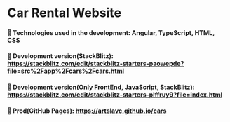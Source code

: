# Car Rental Website
#### 📝 Technologies used in the development: **Angular, TypeScript, HTML, CSS**
#### 📌 Development version(StackBlitz): https://stackblitz.com/edit/stackblitz-starters-paowepde?file=src%2Fapp%2Fcars%2Fcars.html
#### 📌 Development version(Only FrontEnd, JavaScript, StackBlitz): https://stackblitz.com/edit/stackblitz-starters-plffruy9?file=index.html
#### 📌 Prod(GitHub Pages): https://artslavc.github.io/cars
